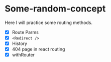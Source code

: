# Some-random-concept

Here I will practice some routing methods.
 - [x] Route Parms
 - [x] ```<Redirect />```
 - [x] History
 - [x] 404 page in react routing
 - [x] withRouter
